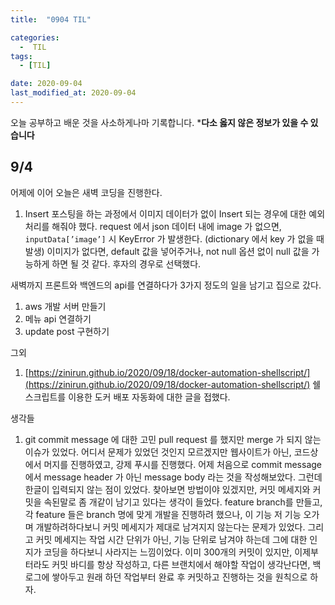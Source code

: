 ```yaml
---
title:  "0904 TIL" 

categories:
  -  TIL
tags:
  - [TIL]

date: 2020-09-04
last_modified_at: 2020-09-04
---
```


오늘 공부하고 배운 것을 사소하게나마 기록합니다. 
***다소 옳지 않은 정보가 있을 수 있습니다**

## 9/4

어제에 이어 오늘은 새벽 코딩을 진행한다. 

1. Insert 포스팅을 하는 과정에서 이미지 데이터가 없이 Insert 되는 경우에 대한 예외 처리를 해줘야 했다. request 에서 json 데이터 내에 image 가 없으면, `inputData[’image’]` 시 KeyError 가 발생한다. (dictionary 에서 key 가 없을 때 발생) 
이미지가 없다면, default 값을 넣어주거나, not null 옵션 없이 null 값을 가능하게 하면 될 것 같다. 후자의 경우로 선택했다. 

새벽까지 프론트와 백엔드의 api를 연결하다가 3가지 정도의 일을 남기고 집으로 갔다. 

1. aws 개발 서버 만들기
2. 메뉴 api 연결하기
3. update post 구현하기

그외

1. [https://zinirun.github.io/2020/09/18/docker-automation-shellscript/](https://zinirun.github.io/2020/09/18/docker-automation-shellscript/)
쉘 스크립트를 이용한 도커 배포 자동화에 대한 글을 접했다. 

생각들

1. git commit message 에 대한 고민
pull request 를 했지만 merge 가 되지 않는 이슈가 있었다. 어디서 문제가 있었던 것인지 모르겠지만 웹사이트가 아닌, 코드상에서 머지를 진행하였고, 강제 푸시를 진행했다. 
어제 처음으로 commit message 에서 message header 가 아닌 message body 라는 것을 작성해보았다. 그런데 한글이 입력되지 않는 점이 있었다. 찾아보면 방법이야 있겠지만, 커밋 메세지와 커밋을 속된말로 좀 개같이 남기고 있다는 생각이 들었다. feature branch를 만들고, 각 feature 들은 branch 명에 맞게 개발을 진행하려 했으나, 이 기능 저 기능 오가며 개발하려하다보니 커밋 메세지가 제대로 남겨지지 않는다는 문제가 있었다. 그리고 커밋 메세지는 작업 시간 단위가 아닌, 기능 단위로 남겨야 하는데 그에 대한 인지가 코딩을 하다보니 사라지는 느낌이었다. 
  이미 300개의 커밋이 있지만, 이제부터라도 커밋 바디를 항상 작성하고, 다른 브랜치에서 해야할 작업이 생각난다면, 백로그에 쌓아두고 원래 하던 작업부터 완료 후 커밋하고 진행하는 것을 원칙으로 하자.